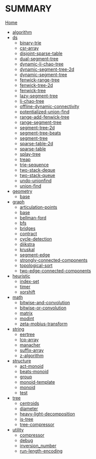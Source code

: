 # SUMMARY
[Home](default.md)
- [algorithm]()
- [ds]()
    - [binary-trie](./ds/binary-trie.md)
    - [csr-array](./ds/csr-array.md)
    - [disjoint-sparse-table](./ds/disjoint-sparse-table.md)
    - [dual-segment-tree](./ds/dual-segment-tree.md)
    - [dynamic-li-chao-tree](./ds/dynamic-li-chao-tree.md)
    - [dynamic-segment-tree-2d](./ds/dynamic-segment-tree-2d.md)
    - [dynamic-segment-tree](./ds/dynamic-segment-tree.md)
    - [fenwick-range-tree](./ds/fenwick-range-tree.md)
    - [fenwick-tree-2d](./ds/fenwick-tree-2d.md)
    - [fenwick-tree](./ds/fenwick-tree.md)
    - [lazy-segment-tree](./ds/lazy-segment-tree.md)
    - [li-chao-tree](./ds/li-chao-tree.md)
    - [offline-dynamic-connectivity](./ds/offline-dynamic-connectivity.md)
    - [potentialized-union-find](./ds/potentialized-union-find.md)
    - [range-add-fenwick-tree](./ds/range-add-fenwick-tree.md)
    - [range-segment-tree](./ds/range-segment-tree.md)
    - [segment-tree-2d](./ds/segment-tree-2d.md)
    - [segment-tree-beats](./ds/segment-tree-beats.md)
    - [segment-tree](./ds/segment-tree.md)
    - [sparse-table-2d](./ds/sparse-table-2d.md)
    - [sparse-table](./ds/sparse-table.md)
    - [splay-tree](./ds/splay-tree.md)
    - [treap](./ds/treap.md)
    - [trie-sequence](./ds/trie-sequence.md)
    - [two-stack-deque](./ds/two-stack-deque.md)
    - [two-stack-queue](./ds/two-stack-queue.md)
    - [undo-unionfind](./ds/undo-unionfind.md)
    - [union-find](./ds/union-find.md)
- [geometry]()
    - [base](./geometry/base.md)
- [graph]()
    - [articulation-points](./graph/articulation-points.md)
    - [base](./graph/base.md)
    - [bellman-ford](./graph/bellman-ford.md)
    - [bfs](./graph/bfs.md)
    - [bridges](./graph/bridges.md)
    - [contract](./graph/contract.md)
    - [cycle-detection](./graph/cycle-detection.md)
    - [dijkstra](./graph/dijkstra.md)
    - [kruskal](./graph/kruskal.md)
    - [segment-edge](./graph/segment-edge.md)
    - [strongly-connected-components](./graph/strongly-connected-components.md)
    - [topological-sort](./graph/topological-sort.md)
    - [two-edge-connected-components](./graph/two-edge-connected-components.md)
- [heuristic]()
    - [index-set](./heuristic/index-set.md)
    - [timer](./heuristic/timer.md)
    - [xorshift](./heuristic/xorshift.md)
- [math]()
    - [bitwise-and-convolution](./math/bitwise-and-convolution.md)
    - [bitwise-or-convolution](./math/bitwise-or-convolution.md)
    - [matrix](./math/matrix.md)
    - [modint](./math/modint.md)
    - [zeta-mobius-transform](./math/zeta-mobius-transform.md)
- [string]()
    - [eertree](./string/eertree.md)
    - [lcp-array](./string/lcp-array.md)
    - [manacher](./string/manacher.md)
    - [suffix-array](./string/suffix-array.md)
    - [z-algorithm](./string/z-algorithm.md)
- [structure]()
    - [act-monoid](./structure/act-monoid.md)
    - [beats-monoid](./structure/beats-monoid.md)
    - [group](./structure/group.md)
    - [monoid-template](./structure/monoid-template.md)
    - [monoid](./structure/monoid.md)
    - [test](./structure/test.md)
- [tree]()
    - [centroids](./tree/centroids.md)
    - [diameter](./tree/diameter.md)
    - [heavy-light-decomposition](./tree/heavy-light-decomposition.md)
    - [is-tree](./tree/is-tree.md)
    - [tree-compressor](./tree/tree-compressor.md)
- [utility]()
    - [compressor](./utility/compressor.md)
    - [debug](./utility/debug.md)
    - [inversion_number](./utility/inversion_number.md)
    - [run-length-encoding](./utility/run-length-encoding.md)
